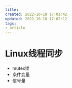 ```yaml
---
title: 
created: 2022-10-18 17:01:42
updated: 2022-10-18 17:02:12
tags: 
- article
---
```


# Linux线程同步

- mutex锁
- 条件变量
- 信号量

